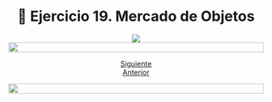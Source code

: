 <h1 align="center"> 📝 Ejercicio 19. Mercado de Objetos</h1>

<div align="center">
  <img src="https://media.giphy.com/media/5ZTycLGtyk2fsIwD1R/giphy.gif"/>
 </div>

<img src= 'https://i.gifer.com/origin/8c/8cd3f1898255c045143e1da97fbabf10_w200.gif' height="20" width="100%">

<div align="center">

[Siguiente](/Documentos/Ejercicio20.md)<br>
[Anterior](/Documentos/Ejercicio18.md)
 </div>

<img src= 'https://i.gifer.com/origin/8c/8cd3f1898255c045143e1da97fbabf10_w200.gif' height="20" width="100%">